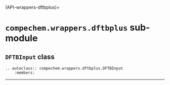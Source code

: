 (API-wrappers-dftbplus)=
# `compechem.wrappers.dftbplus` sub-module

## `DFTBInput` class

```{eval-rst}
.. autoclass:: compechem.wrappers.dftbplus.DFTBInput
    :members:
```

---